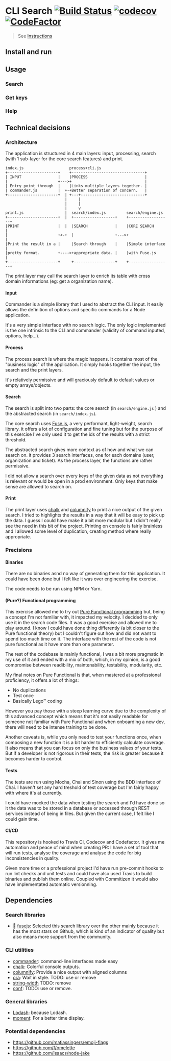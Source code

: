 # CLI Search [![Build Status](https://travis-ci.com/carvallegro/toy-robot-java.svg?branch=master)](https://travis-ci.com/carvallegro/toy-robot-java) [![codecov](https://codecov.io/gh/carvallegro/search-cli/branch/master/graph/badge.svg)](https://codecov.io/gh/carvallegro/search-cli) [![CodeFactor](https://www.codefactor.io/repository/github/carvallegro/search-cli/badge)](https://www.codefactor.io/repository/github/carvallegro/search-cli)
> See [Instructions](./INSTRUCTIONS.md)



## Install and run

## Usage

### Search

### Get keys

### Help

## Technical decisions

### Architecture

The application is structured in 4 main layers: input, processing, search (with 1 sub-layer for the core search features) and print.

```
index.js                    process+cli.js
+----------------------+    +--------------------------------+
| INPUT                |    |PROCESS                         |
|                      +--->+                                |
| Entry point through  |    |Links multiple layers together. |
| commander.js         |  +-+Better separation of concern.   |
+----------------------+  | +---+----------------------------+
                          |     |
                          |     |
                          |     v
print.js                  |  search/index.js         search/engine.js
+----------------------+  |  +------------------+    +------------------+
|PRINT                 |  |  |SEARCH            |    |CORE SEARCH       |
|                      +<-+  |                  +--->+                  |
|Print the result in a |     |Search through    |    |Simple interface  |
|pretty format.        +---->+appropriate data. |    |with Fuse.js      |
+----------------------+     +------------------+    +------------------+
```

The print layer may call the search layer to enrich its table with cross domain informations (eg: get a organization name).

#### Input

Commander is a simple library that I used to abstract the CLI input. It easily allows the definition of options and specific commands for a Node application.

It's a very simple interface with no search logic. The only logic implemented is the one intrinsic to the CLI and commander (validity of command inputed, options, help...).

#### Process

The process search is where the magic happens. It contains most of the "business logic" of the application. It simply hooks together the input, the search and the print layers. 

It's relatively permissive and will graciously default to default values or empty arrays/objects.

#### Search

The search is split into two parts: the core search (in `search/engine.js` ) and the abstracted search (in `search/index.js`). 

The core search uses [Fuse.js](http://fusejs.io/), a very performant, light-weight, search library. it offers a lot of configuration and fine tuning but for the purpose of this exercise I've only used it to get the ids of the results with a strict threshold.

The abstracted search gives more context as of how and what we can search on. it provides 3 search interfaces, one for each domains (user, organization and ticket). As the process layer, the functions are rather permissive.

I did not allow a search over every keys of the given data as not everything is relevant or would be open in a prod environment. Only keys that make sense are allowed to search on.

#### Print

The print layer uses [chalk](https://github.com/chalk/chalk) and [columnify](https://github.com/timoxley/columnify) to print a nice output of the given search. I tried to highlights the results in a way that it will be easy to pick up the data. I guess I could have make it a bit more modular but I didn't really see the need in this bit of the project. Printing on console is fairly brainless and I allowed some level of duplication, creating method where really appropriate.

### Precisions

#### Binaries

There are no binaries asnd no way of generating them for this application. It could have been done but I felt like it was over engineering the exercise.

The code needs to be run using NPM or Yarn.

#### (Pure?) Functional programming 

This exercise allowed me to try out [Pure Functional programming](https://github.com/MostlyAdequate/mostly-adequate-guide) but, being a concept I'm not familiar with, it impacted my velocity. I decided to only use it in the search code files. It was a good exercise and allowed me to play around. I know I could have done thing differently (a bit closer to the Pure functional theory) but I couldn't figure out how and did not want to spend too much time on it. The interface with the rest of the code is not pure functional as it have more than one parameter.

The rest of the codebase is mainly functional, I was a bit more pragmatic in my use of it and ended with a mix of both, which, in my opinion, is a good compromise between readibility, maintenability, testability, modularity, etc.

My final notes on Pure Functional is that, when mastered at a professional proficiency, it offers a lot of things:

- No duplications
- Test once
- Basically Lego™️ coding

However you pay those with a steep learning curve due to the complexity of this advanced concept which means that it's not easily readable for someone not familiar with Pure Functional and when onboarding a new dev, there will need to be intense training to be done.

Another caveats is, while you only need to test your functions once, when composing a new function it is a bit harder to efficiently calculate coverage. It also means that you can focus on only the business values of your tests. But if a developer is not rigorous in their tests, the risk is greater because it becomes harder to control.

#### Tests

The tests are run using Mocha, Chai and Sinon using the BDD interface of Chai. I haven't set any hard treshold of test coverage but I'm fairly happy with where it's at currently.

I could have mocked the data when testing the search and I'd have done so it the data was to be stored in a database or accessed through REST services instead of being in files. But given the current case, I felt like I could gain time.

#### CI/CD

This repository is hooked to Travis CI, Codecov and Codefactor. It gives me automation and peace of mind when creating PR: I have a set of tool that will run tests, analyse the coverage and analyse the code for big inconsistencies in quality.

Given more time or a professional project I'd have run pre-commit hooks to run lint checks and unit tests and could have also used Travis to build binaries and publish them online. Coupled with Commitizen it would also have implementated automatic versionning.

## Dependencies

### Search libraries

- 🎉 [fusejs](https://github.com/krisk/fuse/): Selected this search library over the other mainly because it has the most stars on Github, which is kind of an indicator of quality but also means more support from the community.


### CLI utilities

- [commander](https://github.com/tj/commander.js): command-line interfaces made easy
- [chalk](https://github.com/chalk/chalk): Colorful console outputs.
- [columnify](https://github.com/timoxley/columnify): Provide a nice output with aligned columns
- [ora](https://github.com/sindresorhus/ora): Wait in style. TODO: use or remove
- [string-width](https://github.com/sindresorhus/string-width) TODO: remove
- [conf](https://github.com/sindresorhus/conf): TODO: use or remove.


### General libraries

- [Lodash](https://lodash.com/docs/4.17.11): because Lodash.
- [moment](https://momentjs.com): For a better time display.

### Potential dependencies

- https://github.com/matiassingers/emoji-flags
- https://github.com/f/omelette
- https://github.com/isaacs/node-jake
